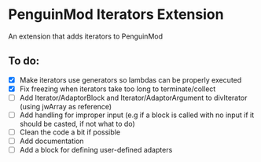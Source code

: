 # PenguinMod Iterators Extension
An extension that adds iterators to PenguinMod
## To do:
- [x] Make iterators use generators so lambdas can be properly executed
- [x] Fix freezing when iterators take too long to terminate/collect
- [ ] Add Iterator/AdaptorBlock and Iterator/AdaptorArgument to divIterator (using jwArray as reference)
- [ ] Add handling for improper input (e.g if a block is called with no input if it should be casted, if not what to do)
- [ ] Clean the code a bit if possible
- [ ] Add documentation
- [ ] Add a block for defining user-defined adapters
